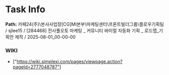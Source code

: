 # Task Info

**Path:** 카페24(주)\본사사업장\[CG]MI본부\마케팅센터\프론트빌더그룹\플로우기획팀 / sjlee15 / [284468] 전사풀오토 마케팅 _ 커뮤니티 바이럴 자동화 기획 _ 로드맵_기획안 제작 / 2025-08-01_00-00-00

### WIKI
- ["https://wiki.simplexi.com/pages/viewpage.action?pageId=2777048787"]

